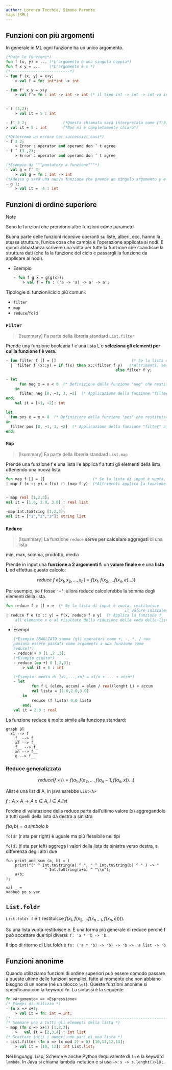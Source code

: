 ```yaml
---
author: Lorenzo Tecchia, Simone Parente
tags:[SML]
---
```

## Funzioni con più argomenti
In generale in ML ogni funzione ha un unico argomento. 
```sml
(*Date le funzioni*)
fun f (x, y) = ... (*L'argomento è una singola coppia*)
fun f x y = ...    (*L'argomento è x *)
(*--------------------------*)
- fun f (x, y) = x+y;
	> val f = fn: int*int -> int

- fun f' x y = x+y
	> val f'= fn : int -> int -> int (* il tipo int -> int -> int va inteso come 
																						int -> (int -> int) *)

- f (3,2);
	> val it = 5 : int

- f' 3 2;                (*Questa chiamata sarà interpretata come (f'3)(2) *)
> val it = 5 : int       (*Non mi è completamente chiaro*)

(*Otterremo un errore nei successivi casi*)
- f 3 2;
	> Error : operator and operand don ’ t agree
- f ’ (3 ,2);
	> Error : operator and operand don ’ t agree

(*Esempio di """puntatore a funzione"""*)
- val g = f' 3;
	> val g = fn : int -> int
(*Adesso g sarà una nuova funzione che prende un singolo argomento y e restituisce la somma di 3 e y.*)
- g 1;
	> val it =  4 : int
```

## Funzioni di ordine superiore

>[!note] 
> Sono le funzioni che prendono altre funzioni come parametri

Buona parte delle funzioni ricorsive operanti su liste, alberi, ecc, hanno la stessa struttura, l’unica cosa che cambia è l’operazione applicata ai nodi. È quindi abbastanza scrivere una volta per tutte la funzione che scandisce la struttura dati (che fa la funzione del ciclo e passargli la funzione da applicare ai nodi).

- Esempio
    
    ```sml
    - fun f g x = g(g(x));
    	> val f = fn : ('a -> 'a) -> a' -> a';
    ```
Tipologie di funzioni/ciclo più comuni:
- `filter`
- `map`
- `reduce`/`fold`

### `Filter`

>[!summary] 
>Fa parte della libreria standard `List.filter` 

Prende una funzione booleana f e una lista L e **seleziona gli elementi per cui la funzione f è vera.**
```sml
- fun filter f [] = []                                 (* Se la lista di input è vuota, restituisce una lista vuota *)
  |  filter f (x::y) = if f(x) then x::(filter f y)   (*Altrimenti, se il primo elemento della lista soddisfa il predicato f, lo aggiunge alla lista risultante *)
												else filter f y;                (* In qualsiasi altro caso esegue ricorsivamente la funzione filter sulla coda della lista (y) *)
```

```sml
- let
	  fun neg x = x < 0  (* Definizione della funzione "neg" che restituisce true se x è negativo *)
	in
	  filter neg [0, ~1, 3, ~2]  (* Applicazione della funzione "filter" alla lista [0, ~1, 3, ~2] utilizzando la funzione "neg" come predicato *)
end;
	val it = [~1, ~2]: int 
```

```sml
let
  fun pos x = x > 0  (* Definizione della funzione "pos" che restituisce true se x è positivo *)
in
  filter pos [0, ~1, 3, ~2]  (* Applicazione della funzione "filter" alla lista [0, ~1, 3, ~2] utilizzando la funzione "pos" come predicato *)
end;
```

### `Map`
> [!summary] 
> Fa parte della libreria standard `List.map`

Prende una funzione f e una lista l e applica f a tutti gli elementi della lista, ottenendo una nuova lista.

```sml
fun map f [] = []                     (* Se la lista di input è vuota, restituisce una lista vuota *)
| map f (x :: y) = f(x) :: (map f y)  (*Altrimenti applica la funzione f all'elemento x e lo aggiunge alla lista risultante,
																					 poi esegue ricorsivamente la funzione map sulla coda della lista (y) *)
```

```sml
- map real [1,2,3];
val it = [1.0, 2.0, 3.0] : real list
```

```sml
-map Int.toString [1,2,3];
val it = ["1","2","3"]: string list
```

### `Reduce`
>[!summary]
> La funzione `reduce` **serve per calcolare aggregati** di una lista

min, max, somma, prodotto, media

Prende in input una **funzione a 2 argomenti f:** un **valore finale e**  e una **lista L** ed effettua questo calcolo:

$$
reduce \ f \ e[x_1,x_2,\ldots,x_n] = f(x_1, f(x_2, \ldots f(x_n,e)\ldots))
$$

Per esempio, se f fosse `‘+’`, allora reduce calcolerebbe la somma degli elementi della lista.

```sml
fun reduce f e [] = e  (* Se la lista di input è vuota, restituisce 
													il valore iniziale e *)
| reduce f e (x :: y) = f(x, reduce f e y)  (* Applica la funzione f 
	all'elemento x e al risultato della riduzione della coda della lista *)
```

- Esempi
    
    ```sml
    (*Esempio SBAGLIATO somma (gli operatori come +, -, *, / non 
    possono essere passati come argomenti a una funzione come 
    reduce)*)
    - reduce + 0 [1 ,2 ,3];
    (*Esempio giusto*)
    - reduce (op +) 0 [,2,3];
    	> val it = 6 : int
    
    (*Esempio: media di [x1,...,xn] = x1/n + ... + xn/n*)
    - let 
    		fun f L (elem, accum) = elem / real(lenght L) + accum
    		val lista = [1.0,2.0,3.0]
    	in 
    		reduce (f lista) 0.0 lista
    	end;
    val it = 2.0 : real
    ```
    

La funzione reduce è molto simile alla funzione standard:

```mermaid
graph BT
  x1 --> f
	f_ --> f
	x2 --> f_
	f__ --> f_
	xn --> f__
	e --> f__
```
### Reduce generalizzata
$$ reduce (f \times l )= f(a_1, f(a_2, ..., f(a_n-1, f(a_n, x))...) $$

Alist è una list di A, in java sarebbe `List<A>`

$f: A \times A \rightarrow A$ $x \in A, \; l \in A \, list$

l’ordine di valutazione della reduce parte dall’ultimo valore (x) aggregandolo a tutti quelli della lista da destra a sinistra

$f(a, b) = a \; simbolo \; b$

`foldr` (r sta per right) è uguale ma più flessibile nei tipi

`foldl` (f sta per left) aggrega i valori della lista da sinistra verso destra, a differenza degli altri due

```
fun print_and_sum (a, b) = (
	print("(" ^ Int.toString(a) ^ ", " ^ Int.toString(b) ^ " ) -> "
				 ^ Int.toString(a+b) ^ "\\n");
	a+b;
);

val _ =
vabbuò po s ver
```
## `List.foldr`
`List.foldr f` e `1` restituisce $f(x_1, f(x_2, \ldots f(x_{n-1}, f(x_n, e))))$.

Su una lista vuota restituisce e. È una forma più generale di reduce perché f può accettare due tipi diversi: `f: 'a * 'b -> 'b`.

Il tipo di ritorno di List.foldr è `fn: ('a * 'b) -> 'b) -> 'b -> 'a list -> 'b`

## Funzioni anonime
Quando utilizziamo funzioni di ordine superiori può essere comodo passare a queste ultime delle funzioni semplici, fatte al momento che non abbiano bisogno di un nome (né un blocco `let`). Queste funzioni anonime si specificano con la keyword `fn`. La sintassi è la seguente

```sml
fn <Argomento> => <Espressione>
(* Esempi di utilizzo *)
- fn x => x+1;
	> val it = fn: int → int;
(* ---------------------------------------------------------------------------------------------------------------------------------------------------------*)
(* Sommare uno a tutti gli elementi della lista *)
- map (fn x => x+1) [1,2,3];
	>	val it = [2,3,4] : int list
(* Scartare tutti i numeri non pari di una lista *)
- List.filter (fn x => (x mod 2) = 0) [10,11,12,13];
	> val it = [10, 12]: int List.list;
```

Nei linguaggi Lisp, Scheme e anche Python l’equivalente di `fn` è la keyword `lambda`. In Java si chiama lambda-notation e si usa 
`->`: `s -> s.lenght()>10;`.